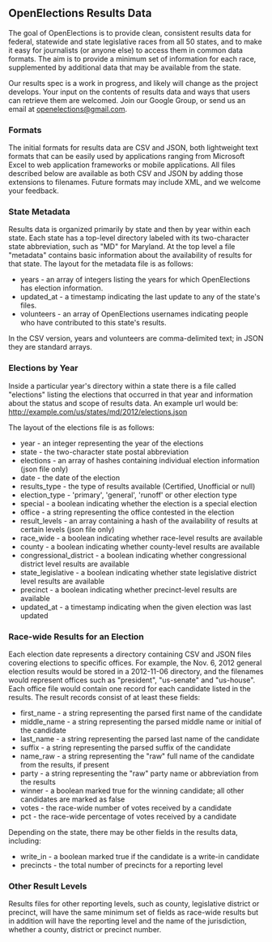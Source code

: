 ## OpenElections Results Data

The goal of OpenElections is to provide clean, consistent results data for federal, statewide and state legislative races from all 50 states, and to make it easy for journalists (or anyone else) to access them in common data formats. The aim is to provide a minimum set of information for each race, supplemented by additional data that may be available from the state.

Our results spec is a work in progress, and likely will change as the project develops. Your input on the contents of results data and ways that users can retrieve them are welcomed. Join our Google Group, or send us an email at openelections@gmail.com.

### Formats

The initial formats for results data are CSV and JSON, both lightweight text formats that can be easily used by applications ranging from Microsoft Excel to web application frameworks or mobile applications. All files described below are available as both CSV and JSON by adding those extensions to filenames. Future formats may include XML, and we welcome your feedback.

### State Metadata

Results data is organized primarily by state and then by year within each state. Each state has a top-level directory labeled with its two-character state abbreviation, such as "MD" for Maryland. At the top level a file "metadata" contains basic information about the availability of results for that state. The layout for the metadata file is as follows:

  * years - an array of integers listing the years for which OpenElections has election information.
  * updated_at - a timestamp indicating the last update to any of the state's files.
  * volunteers - an array of OpenElections usernames indicating people who have contributed to this state's results.
  
In the CSV version, years and volunteers are comma-delimited text; in JSON they are standard arrays.

### Elections by Year

Inside a particular year's directory within a state there is a file called "elections" listing the elections that occurred in that year and information about the status and scope of results data. An example url would be: http://example.com/us/states/md/2012/elections.json

The layout of the elections file is as follows:

  * year - an integer representing the year of the elections
  * state - the two-character state postal abbreviation
  * elections - an array of hashes containing individual election information (json file only)
  * date - the date of the election
  * results_type - the type of results available (Certified, Unofficial or null)
  * election_type - 'primary', 'general', 'runoff' or other election type
  * special - a boolean indicating whether the election is a special election
  * office - a string representing the office contested in the election
  * result_levels - an array containing a hash of the availability of results at certain levels (json file only)
  * race_wide - a boolean indicating whether race-level results are available
  * county - a boolean indicating whether county-level results are available
  * congressional_district - a boolean indicating whether congressional district level results are available
  * state_legislative - a boolean indicating whether state legislative district level results are available
  * precinct - a boolean indicating whether precinct-level results are available
  * updated_at - a timestamp indicating when the given election was last updated
  
### Race-wide Results for an Election

Each election date represents a directory containing CSV and JSON files covering elections to specific offices. For example, the Nov. 6, 2012 general election results would be stored in a 2012-11-06 directory, and the filenames would represent offices such as "president", "us-senate" and "us-house". Each office file would contain one record for each candidate listed in the results. The result records consist of at least these fields:

  * first_name - a string representing the parsed first name of the candidate
  * middle_name - a string representing the parsed middle name or initial of the candidate
  * last_name - a string representing the parsed last name of the candidate
  * suffix - a string representing the parsed suffix of the candidate
  * name_raw - a string representing the "raw" full name of the candidate from the results, if present
  * party - a string representing the "raw" party name or abbreviation from the results
  * winner - a boolean marked true for the winning candidate; all other candidates are marked as false
  * votes - the race-wide number of votes received by a candidate
  * pct - the race-wide percentage of votes received by a candidate
  
Depending on the state, there may be other fields in the results data, including:

  * write_in - a boolean marked true if the candidate is a write-in candidate
  * precincts - the total number of precincts for a reporting level
  
### Other Result Levels

Results files for other reporting levels, such as county, legislative district or precinct, will have the same minimum set of fields as race-wide results but in addition will have the reporting level and the name of the jurisdiction, whether a county, district or precinct number.